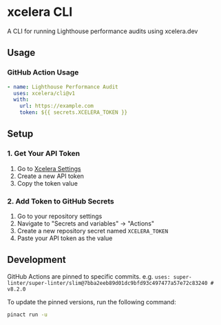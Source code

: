 # xcelera CLI

A CLI for running Lighthouse performance audits using xcelera.dev

## Usage

### GitHub Action Usage

```yaml
- name: Lighthouse Performance Audit
  uses: xcelera/cli@v1
  with:
    url: https://example.com
    token: ${{ secrets.XCELERA_TOKEN }}
```

## Setup

### 1. Get Your API Token

1. Go to [Xcelera Settings](https://xcelera.dev/settings/api-tokens)
2. Create a new API token
3. Copy the token value

### 2. Add Token to GitHub Secrets

1. Go to your repository settings
2. Navigate to "Secrets and variables" → "Actions"
3. Create a new repository secret named `XCELERA_TOKEN`
4. Paste your API token as the value

## Development

GitHub Actions are pinned to specific commits. e.g.
`uses: super-linter/super-linter/slim@7bba2eeb89d01dc9bfd93c497477a57e72c83240 # v8.2.0`

To update the pinned versions, run the following command:

```bash
pinact run -u
```
